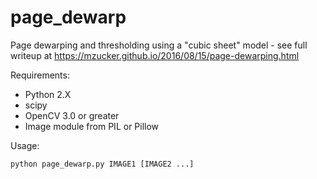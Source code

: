 page_dewarp
===========

Page dewarping and thresholding using a "cubic sheet" model - see full writeup at <https://mzucker.github.io/2016/08/15/page-dewarping.html>

Requirements:
 - Python 2.X
 - scipy
 - OpenCV 3.0 or greater
 - Image module from PIL or Pillow
 
Usage:

    python page_dewarp.py IMAGE1 [IMAGE2 ...]
